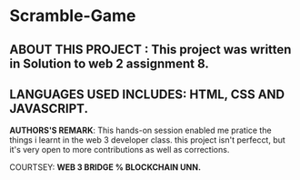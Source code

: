 # Scramble-Game

## ABOUT THIS PROJECT : This project was written in Solution to web 2 assignment 8.

## LANGUAGES USED INCLUDES: HTML, CSS AND JAVASCRIPT.

 **AUTHORS'S REMARK**: This hands-on session enabled me pratice the things i learnt in the web 3 developer class. this project isn't perfecct, but it's very open to more contributions as well as corrections.

COURTSEY: **WEB 3 BRIDGE % BLOCKCHAIN UNN.**